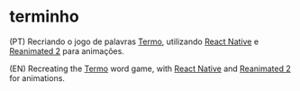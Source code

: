 # terminho
(PT) Recriando o jogo de palavras [Termo](https://term.ooo/), utilizando [React Native](https://reactnative.dev/) e [Reanimated 2](https://docs.swmansion.com/react-native-reanimated/) para animações.

(EN) Recreating the [Termo](https://term.ooo/) word game, with [React Native](https://reactnative.dev/) and [Reanimated 2](https://docs.swmansion.com/react-native-reanimated/) for animations.
